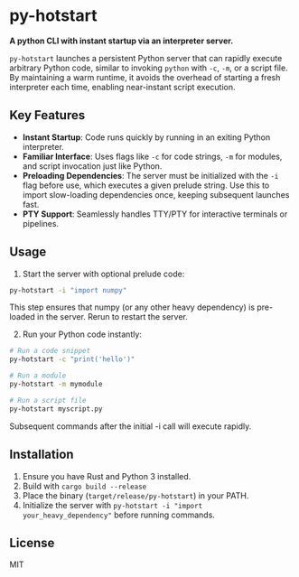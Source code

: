 # py-hotstart

**A python CLI with instant startup via an interpreter server.**

`py-hotstart` launches a persistent Python server that can rapidly execute arbitrary Python code, similar to invoking `python` with `-c`, `-m`, or a script file. By maintaining a warm runtime, it avoids the overhead of starting a fresh interpreter each time, enabling near-instant script execution.

## Key Features

- **Instant Startup**: Code runs quickly by running in an exiting Python interpreter.
- **Familiar Interface**: Uses flags like `-c` for code strings, `-m` for modules, and script invocation just like Python.
- **Preloading Dependencies**: The server must be initialized with the `-i` flag before use, which executes a given prelude string. Use this to import slow-loading dependencies once, keeping subsequent launches fast.
- **PTY Support**: Seamlessly handles TTY/PTY for interactive terminals or pipelines.

## Usage

1. Start the server with optional prelude code:

```bash
py-hotstart -i "import numpy"
```

This step ensures that numpy (or any other heavy dependency) is pre-loaded in the server. Rerun to restart the server.

2. Run your Python code instantly:

```bash
# Run a code snippet
py-hotstart -c "print('hello')"

# Run a module
py-hotstart -m mymodule

# Run a script file
py-hotstart myscript.py
```

Subsequent commands after the initial -i call will execute rapidly.

## Installation

1. Ensure you have Rust and Python 3 installed.
2. Build with `cargo build --release`
3. Place the binary (`target/release/py-hotstart`) in your PATH.
4. Initialize the server with `py-hotstart -i "import your_heavy_dependency"` before running commands.

## License

MIT
